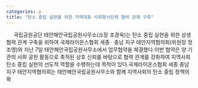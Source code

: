 ```yaml
---
categories: g
title: "탄소 중립 실현을 위한 지역대표 사회봉사단체 협력 관계 구축"
---
```

&nbsp;&nbsp;&nbsp;&nbsp; 국립공원공단 태안해안국립공원사무소(소장 조경옥)는 탄소 중립 실현을 위한 상생 협력 관계 구축을 위하여 국제라이온스협회 세종 · 충남 지구 태안지역협의회(위원장 정조영)와 지난 7일 태안해안국립공원사무소에서 업무협약을 체결했다.이번 협약은 양 기관의 사회 공헌 활동으로 축적된 상호 신뢰를 바탕으로 협력 관계를 강화하여 지역사회 탄소 중립 실현의 선도적 역할을 수행하는데 목적이 있다.국제라이온스협회 세종.충남 지구 태안지역협의회는 태안해안국립공원사무소와 함께 지역사회의 탄소 중립 정책의 확